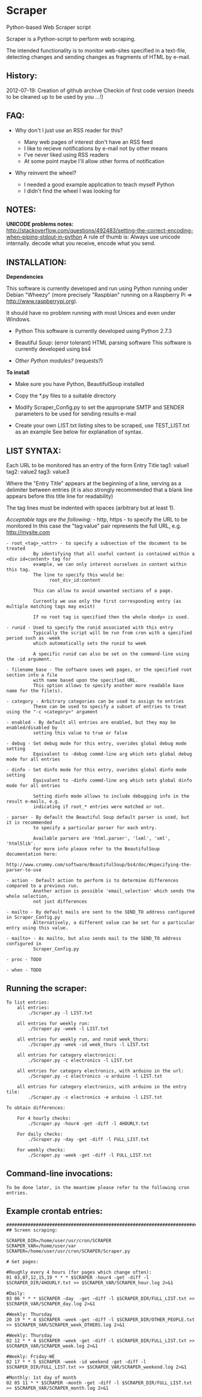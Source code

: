 Scraper
=======

Python-based Web Scraper script

Scraper is a Python-script to perform web scraping.

The intended functionality is to monitor web-sites specified in a text-file,
detecting changes and sending changes as fragments of HTML by e-mail.

History:
--------

2012-07-19: Creation of github archive
	Checkin of first code version (needs to be cleaned up to be used by you ...!)

FAQ:
----

- Why don't I just use an RSS reader for this?
    - Many web pages of interest don't have an RSS feed
    - I like to recieve notifications by e-mail not by other means
    - I've never liked using RSS readers
    - At some point maybe I'll allow other forms of notification

- Why reinvent the wheel?
    - I needed a good example application to teach myself Python
    - I didn't find the wheel I was looking for

NOTES:
------

**UNICODE problems notes:**
    http://stackoverflow.com/questions/492483/setting-the-correct-encoding-when-piping-stdout-in-python
    A rule of thumb is: Always use unicode internally. decode what you receive, encode what you send.

INSTALLATION:
-------------

**Dependencies**

  This software is currently developed and run using Python running under Debian "Wheezy"
  (more precisely "Raspbian" running on a Raspberry Pi => http://www.raspberrypi.org).

  It should have no problem running with most Unices and even under Windows.

  - Python
     This software is currently developed using Python 2.7.3

  - Beautiful Soup: (error tolerant) HTML parsing software
     This software is currently developed using bs4

  - *Other Python modules?* (requests?)

**To install**
  - Make sure you have Python, BeautifulSoup installed

  - Copy the *.py files to a suitable directory

  - Modify Scraper_Config.py to set the appropriate SMTP and SENDER parameters to be used for sending results e-mail

  - Create your own LIST.txt listing sites to be scraped, use TEST_LIST.txt as an example
          See below for explanation of syntax.

LIST SYNTAX:
------------

Each URL to be monitored has an entry of the form
  Entry Title
     tag1: value1
     tag2: value2
     tag3: value3

Where the "Entry Title" appears at the beginning of a line, serving as a delimiter between entries
(it is also strongly recommended that a blank line appears before this title line for readability)

The tag lines must be indented with spaces (arbitrary but at least 1).

*Acceptable tags are the following:*
    - http, https - to specify the URL to be monitored
              In this case the "tag:value" pair represents the full URL, e.g. http://mysite.com

    - root_<tag>_<attr> - to specify a subsection of the document to be treated
              By identifying that all useful content is contained within a <div id=content> tag for
              example, we can only interest ourselves in content within this tag.
              The line to specify this would be:
                    root_div_id:content

              This can allow to avoid unwanted sections of a page.

              Currently we use only the first corresponding entry (as multiple matching tags may exist)

              If no root tag is specified then the whole <body> is used.

    - runid - Used to specify the runid associated with this entry
              Typically the script will be run from cron with a specified period such as -week
              which automatically sets the runid to week

              A specific runid can also be set on the command-line using the -id argument.

    - filename_base - The software saves web pages, or the specified root section into a file
              with name based upon the specified URL.
              This option allows to specify another more readable base name for the file(s).

    - category - Arbitrary categories can be used to assign to entries
              These can be used to specify a subset of entries to treat using the "-c <category>" argument

    - enabled - By default all entries are enabled, but they may be enabled/disabled by
              setting this value to true or false

    - debug - Set debug mode for this entry, overides global debug mode setting
              Equivalent to -debug commd-line arg which sets global debug mode for all entries

    - dinfo - Set dinfo mode for this entry, overides global dinfo mode setting
              Equivalent to -dinfo commd-line arg which sets global dinfo mode for all entries

              Setting dinfo mode allows to include debugging info in the result e-mails, e.g.
              indicating if root_* entries were matched or not.

    - parser - By default the Beautiful Soup default parser is used, but it is recommended
              to specify a particular parser for each entry.

              Available parsers are 'html.parser', 'lxml', 'xml', 'html5lib'.
              For more info please refer to the BeautifulSoup documentation here:
                http://www.crummy.com/software/BeautifulSoup/bs4/doc/#specifying-the-parser-to-use

    - action - Default action to perform is to determine differences compared to a previous run.
              Another action is possible 'email_selection' which sends the whole selection,
              not just differences

    - mailto - By default mails are sent to the SEND_TO address configured in Scraper_Config.py
              Alternatively, a different value can be set for a particular entry using this value.

    - mailto+ - As mailto, but also sends mail to the SEND_TO address configured in
              Scraper_Config.py

    - proc - TODO

    - when - TODO

Running the scraper:
--------------------

    To list entries:
        all entries:
            ./Scraper.py -l LIST.txt

        all entries for weekly run:
            ./Scraper.py -week -l LIST.txt

        all entries for weekly run, and runid week_thurs:
            ./Scraper.py -week -id week_thurs -l LIST.txt

        all entries for category electronics:
            ./Scraper.py -c electronics -l LIST.txt

        all entries for category electronics, with arduino in the url:
            ./Scraper.py -c electronics -u arduino -l LIST.txt

        all entries for category electronics, with arduino in the entry tile:
            ./Scraper.py -c electronics -e arduino -l LIST.txt

    To obtain differences:

        For 4 hourly checks:
            ./Scraper.py -hour4 -get -diff -l 4HOURLY.txt

        For daily checks:
            ./Scraper.py -day -get -diff -l FULL_LIST.txt

        For weekly checks:
            ./Scraper.py -week -get -diff -l FULL_LIST.txt

Command-line invocations:
------------------------

    To be done later, in the meantime please refer to the following cron entries.

Example crontab entries:
------------------------

    ################################################################################
    ## Screen scraping:

    SCRAPER_DIR=/home/user/usr/cron/SCRAPER
    SCRAPER_VAR=/home/user/var
    SCRAPER=/home/user/usr/cron/SCRAPER/Scraper.py

    # Get pages:

    #Roughly every 4 hours (for pages which change often):
    01 03,07,12,15,19 * * * $SCRAPER -hour4 -get -diff -l $SCRAPER_DIR/4HOURLY.txt >> $SCRAPER_VAR/SCRAPER_hour.log 2>&1

    #Daily:
    03 06 * * * $SCRAPER -day  -get -diff -l $SCRAPER_DIR/FULL_LIST.txt >> $SCRAPER_VAR/SCRAPER_day.log 2>&1

    #Weekly: Thursday
    20 19 * * 4 $SCRAPER -week -get -diff -l $SCRAPER_DIR/OTHER_PEOPLE.txt >> $SCRAPER_VAR/SCRAPER_week_OTHERS.log 2>&1

    #Weekly: Thursday
    02 12 * * 4 $SCRAPER -week -get -diff -l $SCRAPER_DIR/FULL_LIST.txt >> $SCRAPER_VAR/SCRAPER_week.log 2>&1

    #Weekly: Friday-WE
    02 17 * * 5 $SCRAPER -week -id weekend -get -diff -l $SCRAPER_DIR/FULL_LIST.txt >> $SCRAPER_VAR/SCRAPER_weekend.log 2>&1

    #Monthly: 1st day of month
    02 05 11 * * $SCRAPER -month -get -diff -l $SCRAPER_DIR/FULL_LIST.txt >> $SCRAPER_VAR/SCRAPER_month.log 2>&1


